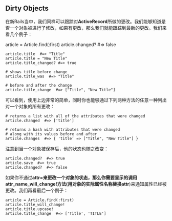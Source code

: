 ## Dirty Objects
                  
在新Rails当中，我们同样可以跟踪对**ActiveRecord**所做的更改。我们能够知道是否一个对象被进行了修改，如果有更改，那么我们就能跟踪到最新的更改。我们来看几个例子：

  article = Article.find(:first)
	article.changed?  #=> false

	article.title  #=> "Title"
	article.title = "New Title"
	article.title_changed? #=> true

	# shows title before change
	article.title_was  #=> "Title"

	# before and after the change
	article.title_change  #=> ["Title", "New Title"]

可以看到，使用上边非常的简单，同时你也能够通过下列两种方法的任意一种列出对一个对象的所有更改：

	# returns a list with all of the attributes that were changed
	article.changed  #=> ['title']

	# returns a hash with attributes that were changed 
	# along with its values before and after
	article.changes  #=> { 'title’ => ["Title", "New Title"] }
             
注意到当一个对象被保存后，他的状态也随之改变：

	article.changed?  #=> true
	article.save  #=> true
	article.changed?  #=> false
   
如果你不通过**attr=**来更改一个对象的状态，那么你需要显示的调用**attr\_name\_will\_change!**方法(用对象的实际属性名称替换**attr**)来通知属性已经被更改。我们再看最后一个例子：
    
	article = Article.find(:first)
	article.title_will_change!
	article.title.upcase!
	article.title_change  #=> ['Title', 'TITLE']
